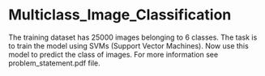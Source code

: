 # Multiclass_Image_Classification
The training dataset has 25000 images belonging to 6 classes. The task is to train the model using SVMs (Support Vector Machines). Now use this model to predict the class of images. For more information see problem_statement.pdf file.

